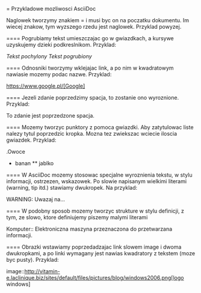= Przykladowe mozliwosci AsciiDoc

Naglowek tworzymy znakiem = i musi byc on na poczatku dokumentu. Im wiecej znakow, tym wyzszego rzedu jest naglowek. Przyklad powyzej.

==== Pogrubiamy tekst umieszczajac go w gwiazdkach, a kursywe uzyskujemy dzieki podkreslnikom. Przyklad:

_Tekst pochylony_
*Tekst pogrubiony*

==== Odnosniki tworzymy wklejajac link, a po nim w kwadratowym nawiasie mozemy podac nazwe. Przyklad:

https://www.google.pl/[Google]

==== Jezeli zdanie poprzedzimy spacja, to zostanie ono wyroznione. Przyklad:

 To zdanie jest poprzedzone spacja.
 
==== Mozemy tworzyc punktory z pomoca gwiazdki. Aby zatytulowac liste nalezy tytul poprzedzic kropka. Mozna tez zwiekszac wciecie iloscia gwiazdek. Przyklad:
 
.Owoce
* banan
** jablko

==== W AsciiDoc mozemy stosowac specjalne wyroznienia tekstu, w stylu informacji, ostrzezen, wskazowek. Po slowie napisanym wielkimi literami (warning, tip itd.) stawiamy dwukropek. Na przyklad:

WARNING: Uwazaj na...

==== W podobny sposob mozemy tworzyc strukture w stylu definicji, z tym, ze slowo, ktore definiujemy piszemy malymi literami

Komputer:: Elektroniczna maszyna przeznaczona do przetwarzana informacji.

==== Obrazki wstawiamy poprzedadzajac link slowem image i dwoma dwukropkami, a po linki wymagany jest nawias kwadratory z tekstem (moze byc pusty). Przyklad:

image::http://vitamin-e.laclinique.biz/sites/default/files/pictures/blog/windows2006.png[logo windows]
